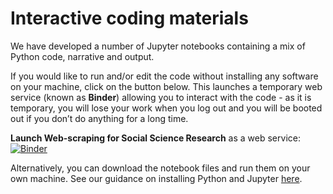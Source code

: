 # Interactive coding materials

We have developed a number of Jupyter notebooks containing a mix of Python code, narrative and output.

If you would like to run and/or edit the code without installing any software on your machine, click on the button below. This launches a temporary web service (known as **Binder**) allowing you to interact with the code - as it is temporary, you will lose your work when you log out and you will be booted out if you don’t do anything for a long time.

**Launch Web-scraping for Social Science Research** as a web service: [![Binder](http://mybinder.org/badge_logo.svg)](https://mybinder.org/v2/gh/UKDataServiceOpen/new-forms-of-data/master/code)<br>

Alternatively, you can download the notebook files and run them on your own machine. See our guidance on installing Python and Jupyter [here](LINK).
